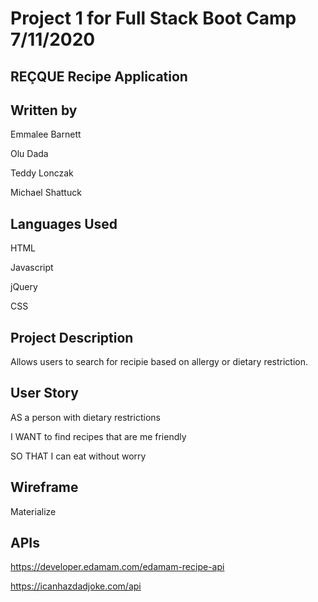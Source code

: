 # Project 1 for Full Stack Boot Camp 7/11/2020

## REÇQUE Recipe Application

## Written by

Emmalee Barnett

Olu Dada

Teddy Lonczak

Michael Shattuck

## Languages Used
HTML

Javascript

jQuery

CSS

## Project Description
Allows users to search for recipie based on allergy or dietary restriction.

## User Story
AS a person with dietary restrictions

I WANT to find recipes that are me friendly

SO THAT I can eat without worry

## Wireframe
Materialize

## APIs
https://developer.edamam.com/edamam-recipe-api

https://icanhazdadjoke.com/api


